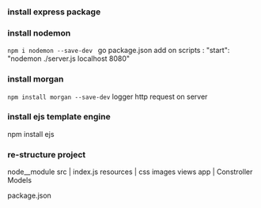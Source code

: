 ### install express package

### install nodemon
`npm i nodemon --save-dev `
go package.json add on scripts : "start": "nodemon ./server.js localhost 8080"

### install morgan
`npm install morgan --save-dev`
logger http request on server

### install ejs template engine
npm install ejs

### re-structure project

node__module
src
    |
    index.js
    resources
            |
            css
            images
            views
    app
        |
        Constroller
        Models

package.json
